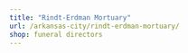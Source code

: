 ```yaml
---
title: "Rindt-Erdman Mortuary"
url: /arkansas-city/rindt-erdman-mortuary/
shop: funeral directors
---
```

